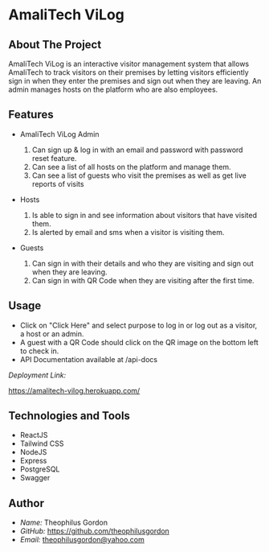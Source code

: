 # AmaliTech ViLog

## About The Project

AmaliTech ViLog is an interactive visitor management system that allows AmaliTech
to track visitors on their premises by letting visitors efficiently sign in when they
enter the premises and sign out when they are leaving. An admin manages hosts on the
platform who are also employees.

## Features

- AmaliTech ViLog Admin

  1. Can sign up & log in with an email and password with password reset feature.
  2. Can see a list of all hosts on the platform and manage them.
  3. Can see a list of guests who visit the premises as well as get live reports
     of visits

- Hosts

  1. Is able to sign in and see information about visitors that have visited them.
  2. Is alerted by email and sms when a visitor is visiting them.

- Guests

  1. Can sign in with their details and who they are visiting and sign out when they are leaving.
  2. Can sign in with QR Code when they are visiting after the first time.

## Usage

- Click on "Click Here" and select purpose to log in or log out as a visitor, a host or an admin.
- A guest with a QR Code should click on the QR image on the bottom left to check in.
- API Documentation available at /api-docs

_Deployment Link:_

<https://amalitech-vilog.herokuapp.com/>

## Technologies and Tools

- ReactJS
- Tailwind CSS
- NodeJS
- Express
- PostgreSQL
- Swagger

## Author

- _Name:_ Theophilus Gordon
- _GitHub:_ <https://github.com/theophilusgordon>
- _Email:_ theophilusgordon@yahoo.com
